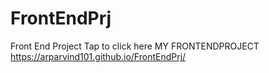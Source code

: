 # FrontEndPrj
Front End Project
Tap to click here MY FRONTENDPROJECT https://arparvind101.github.io/FrontEndPrj/
